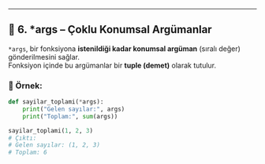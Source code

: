 ---

## 🔹 6. *args – Çoklu Konumsal Argümanlar

`*args`, bir fonksiyona **istenildiği kadar konumsal argüman** (sıralı değer) gönderilmesini sağlar.  
Fonksiyon içinde bu argümanlar bir **tuple (demet)** olarak tutulur.

### 🧪 Örnek:

```python
def sayilar_toplami(*args):
    print("Gelen sayılar:", args)
    print("Toplam:", sum(args))

sayilar_toplami(1, 2, 3)
# Çıktı:
# Gelen sayılar: (1, 2, 3)
# Toplam: 6
